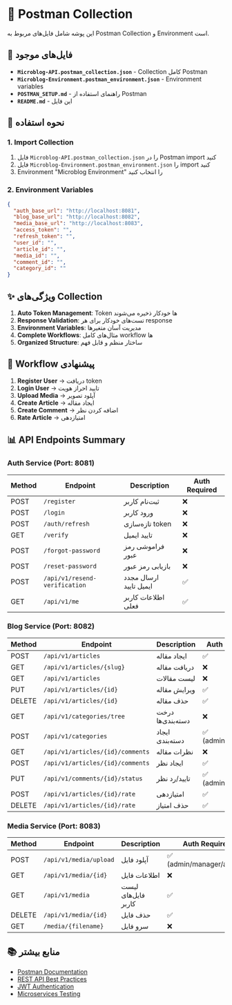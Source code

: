 # 🚀 Postman Collection

این پوشه شامل فایل‌های مربوط به Postman Collection و Environment است.

## 📁 فایل‌های موجود

- **`Microblog-API.postman_collection.json`** - Collection کامل Postman
- **`Microblog-Environment.postman_environment.json`** - Environment variables
- **`POSTMAN_SETUP.md`** - راهنمای استفاده از Postman
- **`README.md`** - این فایل

## 🚀 نحوه استفاده

### 1. Import Collection
1. فایل `Microblog-API.postman_collection.json` را در Postman import کنید
2. فایل `Microblog-Environment.postman_environment.json` را import کنید
3. Environment "Microblog Environment" را انتخاب کنید

### 2. Environment Variables
```json
{
  "auth_base_url": "http://localhost:8081",
  "blog_base_url": "http://localhost:8082", 
  "media_base_url": "http://localhost:8083",
  "access_token": "",
  "refresh_token": "",
  "user_id": "",
  "article_id": "",
  "media_id": "",
  "comment_id": "",
  "category_id": ""
}
```

## ✨ ویژگی‌های Collection

1. **Auto Token Management**: Token ها خودکار ذخیره می‌شوند
2. **Response Validation**: تست‌های خودکار برای هر response
3. **Environment Variables**: مدیریت آسان متغیرها
4. **Complete Workflows**: مثال‌های کامل workflow ها
5. **Organized Structure**: ساختار منظم و قابل فهم

## 🔄 Workflow پیشنهادی

1. **Register User** → دریافت token
2. **Login User** → تایید احراز هویت  
3. **Upload Media** → آپلود تصویر
4. **Create Article** → ایجاد مقاله
5. **Create Comment** → اضافه کردن نظر
6. **Rate Article** → امتیازدهی

## 📊 API Endpoints Summary

### Auth Service (Port: 8081)
| Method | Endpoint | Description | Auth Required |
|--------|----------|-------------|---------------|
| POST | `/register` | ثبت‌نام کاربر | ❌ |
| POST | `/login` | ورود کاربر | ❌ |
| POST | `/auth/refresh` | تازه‌سازی token | ❌ |
| GET | `/verify` | تایید ایمیل | ❌ |
| POST | `/forgot-password` | فراموشی رمز عبور | ❌ |
| POST | `/reset-password` | بازیابی رمز عبور | ❌ |
| POST | `/api/v1/resend-verification` | ارسال مجدد ایمیل تایید | ✅ |
| GET | `/api/v1/me` | اطلاعات کاربر فعلی | ✅ |

### Blog Service (Port: 8082)
| Method | Endpoint | Description | Auth Required |
|--------|----------|-------------|---------------|
| POST | `/api/v1/articles` | ایجاد مقاله | ✅ |
| GET | `/api/v1/articles/{slug}` | دریافت مقاله | ❌ |
| GET | `/api/v1/articles` | لیست مقالات | ❌ |
| PUT | `/api/v1/articles/{id}` | ویرایش مقاله | ✅ |
| DELETE | `/api/v1/articles/{id}` | حذف مقاله | ✅ |
| GET | `/api/v1/categories/tree` | درخت دسته‌بندی‌ها | ❌ |
| POST | `/api/v1/categories` | ایجاد دسته‌بندی | ✅ (admin/manager) |
| GET | `/api/v1/articles/{id}/comments` | نظرات مقاله | ❌ |
| POST | `/api/v1/articles/{id}/comments` | ایجاد نظر | ✅ |
| PUT | `/api/v1/comments/{id}/status` | تایید/رد نظر | ✅ (admin/manager) |
| POST | `/api/v1/articles/{id}/rate` | امتیازدهی | ✅ |
| DELETE | `/api/v1/articles/{id}/rate` | حذف امتیاز | ✅ |

### Media Service (Port: 8083)
| Method | Endpoint | Description | Auth Required |
|--------|----------|-------------|---------------|
| POST | `/api/v1/media/upload` | آپلود فایل | ✅ (admin/manager/author) |
| GET | `/api/v1/media/{id}` | اطلاعات فایل | ❌ |
| GET | `/api/v1/media` | لیست فایل‌های کاربر | ✅ |
| DELETE | `/api/v1/media/{id}` | حذف فایل | ✅ |
| GET | `/media/{filename}` | سرو فایل | ❌ |

## 📚 منابع بیشتر

- [Postman Documentation](https://learning.postman.com/)
- [REST API Best Practices](https://restfulapi.net/)
- [JWT Authentication](https://jwt.io/introduction/)
- [Microservices Testing](https://microservices.io/patterns/testing/)
